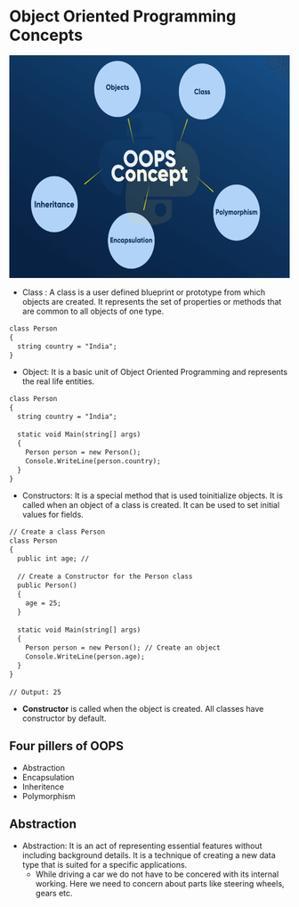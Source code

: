 # Object Oriented Programming Concepts

<p align="center">
  <img src="Images/OOPS-Concept.png" alt="LDP1.0" width="600" height="400"/>
</p>

* Class : A class is a user defined blueprint or prototype from which objects are created. It represents the set of properties or methods that are common to all objects of one type.
```
class Person
{
  string country = "India";
}
```
* Object: It is a basic unit of Object Oriented Programming and represents the real life entities.
```
class Person
{
  string country = "India";
  
  static void Main(string[] args)
  {
    Person person = new Person();
    Console.WriteLine(person.country);
  }
}
```

* Constructors: It is a special method that is used toinitialize objects. It is called when an object of a class is created. It can be used to set initial values for fields.
```
// Create a class Person
class Person
{
  public int age; // 
  
  // Create a Constructor for the Person class
  public Person()
  {
    age = 25;
  }
  
  static void Main(string[] args)
  {
    Person person = new Person(); // Create an object
    Console.WriteLine(person.age);
  }
}

// Output: 25
```
* **Constructor** is called when the object is created. All classes have constructor by default.

## Four pillers of OOPS

* Abstraction
* Encapsulation
* Inheritence
* Polymorphism

## Abstraction

* Abstraction: It is an act of representing essential features without including background details. It is a technique of creating a new data type that is suited for a specific applications.
    * While driving a car we do not have to be concered with its internal working. Here we need to concern about parts like steering wheels, gears etc.



